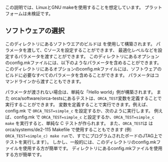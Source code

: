 この説明では、LinuxとGNU makeを使用することを想定しています。
プラットフォームは未検証です。

## ソフトウェアの選択

このディレクトリにあるソフトウエアのビルドは
を使用して構築されます。  パラメータを渡して、Cソースを設定することができます、
最適化レベルなどを設定するパラメータを渡すことができます。  このディレクトリにあるオプションのconfig.mkファイルには、以下のようなパラメータを含めることができます。
このディレクトリにあるオプションのconfig.mkファイルには、ソフトウェアのビルドに必要なすべてのパラメータを含めることができます。
パラメータはコマンドラインから渡すこともできます。

パラメータが渡されない場合は、単純な「Hello world」例が構築されます。  また
orca/software/orca-testsにあるテストは、`ORCA_TEST`変数を定義することで実行することができます。
変数を定義することで実行できます。例えば、config.mk で `ORCA_TEST=simple_c` を設定するか、次のように実行します。
例えば、config.mk で `ORCA_TEST=simple_c` と設定するか、`ORCA_TEST=simple_c make` を実行すると、単純な C テストが作られます。  また、`ORCA_TEST`は
は orca/systems/de2-115 Makefile で使用することもできます (例: `ORCA_TEST=simple_c)
make run`で、すでにプログラムされたボードのJTAG上でテストを実行します）。
しかし、一般的には、このディレクトリのconfig.mkファイルを使用する方が簡単です。
ディレクトリにあるconfig.mkファイルを使用する方が簡単です。
